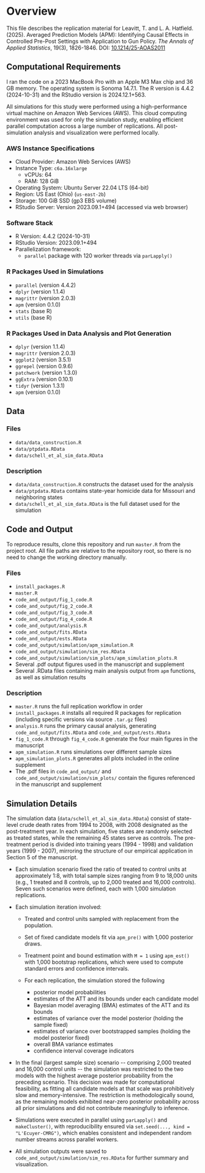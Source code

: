 # Overview

This file describes the replication material for Leavitt, T. and L. A. Hatfield. (2025). Averaged Prediction Models (APM): Identifying Causal Effects in Controlled Pre-Post Settings with Application to Gun Policy. *The Annals of Applied Statistics*, 19(3), 1826-1846. DOI: [10.1214/25-AOAS2011](https://doi.org/10.1214/25-AOAS2011)

## Computational Requirements

I ran the code on a 2023 MacBook Pro with an Apple M3 Max chip and 36 GB memory. The operating system is Sonoma 14.7.1. The R version is 4.4.2 (2024-10-31) and the RStudio version is 2024.12.1+563.

All simulations for this study were performed using a high-performance virtual machine on Amazon Web Services (AWS). This cloud computing environment was used for only the simulation study, enabling efficient parallel computation across a large number of replications. All post-simulation analysis and visualization were performed locally.

### AWS Instance Specifications

- Cloud Provider: Amazon Web Services (AWS)
- Instance Type: `c6a.16xlarge`
  - vCPUs: 64
  - RAM: 128 GiB
- Operating System: Ubuntu Server 22.04 LTS (64-bit)
- Region: US East (Ohio) (`us-east-2b`)
- Storage: 100 GiB SSD (gp3 EBS volume)
- RStudio Server: Version 2023.09.1+494 (accessed via web browser)

### Software Stack

- R Version: 4.4.2 (2024-10-31)
- RStudio Version: 2023.09.1+494
- Parallelization framework:
  - `parallel` package with 120 worker threads via `parLapply()`

### R Packages Used in Simulations

  - `parallel` (version 4.4.2)
  - `dplyr` (version 1.1.4)
  - `magrittr` (version 2.0.3)
  - `apm` (version 0.1.0)
  - `stats` (base R)
  - `utils` (base R)
  
### R Packages Used in Data Analysis and Plot Generation

  - `dplyr` (version 1.1.4)
  - `magrittr` (version 2.0.3)
  - `ggplot2` (version 3.5.1)
  - `ggrepel` (version 0.9.6)
  - `patchwork` (version 1.3.0)
  - `ggExtra` (version 0.10.1)
  - `tidyr` (version 1.3.1)
  - `apm` (version 0.1.0)

## Data

### Files

  - `data/data_construction.R`
  - `data/ptpdata.RData`
  - `data/schell_et_al_sim_data.RData`

### Description

  - `data/data_construction.R` constructs the dataset used for the analysis
  - `data/ptpdata.RData` contains state-year homicide data for Missouri and neighboring states
  - `data/schell_et_al_sim_data.RData` is the full dataset used for the simulation

## Code and Output

To reproduce results, clone this repository and run `master.R` from the project root. All file paths are relative to the repository root, so there is no need to change the working directory manually.

### Files
  - `install_packages.R`
  - `master.R`
  - `code_and_output/fig_1_code.R`
  - `code_and_output/fig_2_code.R`
  - `code_and_output/fig_3_code.R`
  - `code_and_output/fig_4_code.R`
  - `code_and_output/analysis.R`
  - `code_and_output/fits.RData`
  - `code_and_output/ests.RData`
  - `code_and_output/simulation/apm_simulation.R`
  - `code_and_output/simulation/sim_res.RData`
  - `code_and_output/simulation/sim_plots/apm_simulation_plots.R`
  - Several .pdf output figures used in the manuscript and supplement
  - Several .RData files containing main analysis output from `apm` functions, as well as simulation results

### Description

  - `master.R` runs the full replication workflow in order
  - `install_packages.R` installs all required R packages for replication (including specific versions via source `.tar.gz` files)
  - `analysis.R` runs the primary causal analysis, generating `code_and_output/fits.RData` and `code_and_output/ests.RData`
  - `fig_1_code.R` through `fig_4_code.R` generate the four main figures in the manuscript
  - `apm_simulation.R` runs simulations over different sample sizes
  - `apm_simulation_plots.R` generates all plots included in the online supplement
  - The .pdf files in `code_and_output/` and `code_and_output/simulation/sim_plots/` contain the figures referenced in the manuscript and supplement

## Simulation Details

The simulation data (`data/schell_et_al_sim_data.RData`) consist of state-level crude death rates from 1994 to 2008, with 2008 designated as the post-treatment year. In each simulation, five states are randomly selected as treated states, while the remaining 45 states serve as controls. The pre-treatment period is divided into training years (1994 - 1998) and validation years (1999 - 2007), mirroring the structure of our empirical application in Section 5 of the manuscript.

- Each simulation scenario fixed the ratio of treated to control units at approximately 1:8, with total sample sizes ranging from 9 to 18,000 units (e.g., 1 treated and 8 controls, up to 2,000 treated and 16,000 controls). Seven such scenarios were defined, each with 1,000 simulation replications.

- Each simulation iteration involved:

  - Treated and control units sampled with replacement from the population.

  - Set of fixed candidate models fit via `apm_pre()` with 1,000 posterior draws.
  
  - Treatment point and bound estimation with `M = 1` using `apm_est()` with 1,000 bootstrap replications, which were used to compute standard errors and confidence intervals.
  
  - For each replication, the simulation stored the following
    - posterior model probabilities
    - estimates of the ATT and its bounds under each candidate model
    - Bayesian model averaging (BMA) estimates of the ATT and its bounds
    - estimates of variance over the model posterior (holding the sample fixed) 
    - estimates of variance over bootstrapped samples (holding the model posterior fixed)
    - overall BMA variance estimates
    - confidence interval coverage indicators
  
- In the final (largest sample size) scenario -- comprising 2,000 treated and 16,000 control units -- the simulation was restricted to the two models with the highest average posterior probability from the preceding scenario. This decision was made for computational feasibility, as fitting all candidate models at that scale was prohibitively slow and memory-intensive. The restriction is methodologically sound, as the remaining models exhibited near-zero posterior probability across all prior simulations and did not contribute meaningfully to inference.

- Simulations were executed in parallel using `parLapply()` and `makeCluster()`, with reproducibility ensured via `set.seed(..., kind = "L'Ecuyer-CMRG")`, which enables consistent and independent random number streams across parallel workers.

- All simulation outputs were saved to `code_and_output/simulation/sim_res.RData` for further summary and visualization.
  